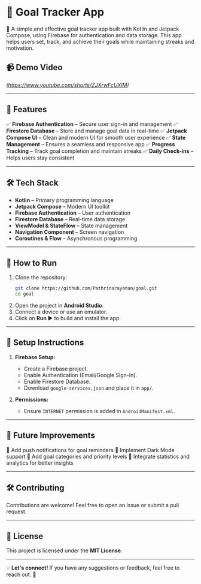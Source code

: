 # 🎯 Goal Tracker App

🚀 A simple and effective goal tracker app built with Kotlin and Jetpack Compose, using Firebase for authentication and data storage. This app helps users set, track, and achieve their goals while maintaining streaks and motivation.

## 📹 Demo Video
*(https://www.youtube.com/shorts/ZJXrwFcUXlM)*

---

## 🚀 Features

✅ **Firebase Authentication** – Secure user sign-in and management
✅ **Firestore Database** – Store and manage goal data in real-time
✅ **Jetpack Compose UI** – Clean and modern UI for smooth user experience
✅ **State Management** – Ensures a seamless and responsive app
✅ **Progress Tracking** – Track goal completion and maintain streaks
✅ **Daily Check-ins** – Helps users stay consistent

---

## 🛠️ Tech Stack

- **Kotlin** – Primary programming language
- **Jetpack Compose** – Modern UI toolkit
- **Firebase Authentication** – User authentication
- **Firestore Database** – Real-time data storage
- **ViewModel & StateFlow** – State management
- **Navigation Component** – Screen navigation
- **Coroutines & Flow** – Asynchronous programming

---

## 🚀 How to Run

1. Clone the repository:
   ```bash
   git clone https://github.com/Pathrinarayanan/goal.git
   cd goal
   ```
2. Open the project in **Android Studio**.
3. Connect a device or use an emulator.
4. Click on **Run ▶️** to build and install the app.

---

## 📌 Setup Instructions

1. **Firebase Setup:**
   - Create a Firebase project.
   - Enable Authentication (Email/Google Sign-In).
   - Enable Firestore Database.
   - Download `google-services.json` and place it in `app/`.

2. **Permissions:**
   - Ensure `INTERNET` permission is added in `AndroidManifest.xml`.

---

## 🎯 Future Improvements

🔹 Add push notifications for goal reminders
🔹 Implement Dark Mode support
🔹 Add goal categories and priority levels
🔹 Integrate statistics and analytics for better insights

---

## 🛠 Contributing

Contributions are welcome! Feel free to open an issue or submit a pull request.

---

## 📝 License

This project is licensed under the **MIT License**.

---

💡 **Let's connect!** If you have any suggestions or feedback, feel free to reach out. 🚀

